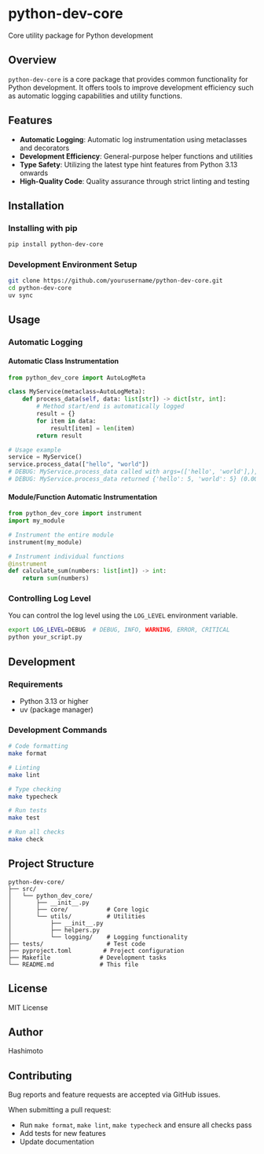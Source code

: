 # python-dev-core

Core utility package for Python development

## Overview

`python-dev-core` is a core package that provides common functionality for Python development. It offers tools to improve development efficiency such as automatic logging capabilities and utility functions.

## Features

- **Automatic Logging**: Automatic log instrumentation using metaclasses and decorators
- **Development Efficiency**: General-purpose helper functions and utilities
- **Type Safety**: Utilizing the latest type hint features from Python 3.13 onwards
- **High-Quality Code**: Quality assurance through strict linting and testing

## Installation

### Installing with pip

```bash
pip install python-dev-core
```

### Development Environment Setup

```bash
git clone https://github.com/yourusername/python-dev-core.git
cd python-dev-core
uv sync
```

## Usage

### Automatic Logging

#### Automatic Class Instrumentation

```python
from python_dev_core import AutoLogMeta

class MyService(metaclass=AutoLogMeta):
    def process_data(self, data: list[str]) -> dict[str, int]:
        # Method start/end is automatically logged
        result = {}
        for item in data:
            result[item] = len(item)
        return result

# Usage example
service = MyService()
service.process_data(["hello", "world"])
# DEBUG: MyService.process_data called with args=(['hello', 'world'],), kwargs={}
# DEBUG: MyService.process_data returned {'hello': 5, 'world': 5} (0.0001 s)
```

#### Module/Function Automatic Instrumentation

```python
from python_dev_core import instrument
import my_module

# Instrument the entire module
instrument(my_module)

# Instrument individual functions
@instrument
def calculate_sum(numbers: list[int]) -> int:
    return sum(numbers)
```

### Controlling Log Level

You can control the log level using the `LOG_LEVEL` environment variable.

```bash
export LOG_LEVEL=DEBUG  # DEBUG, INFO, WARNING, ERROR, CRITICAL
python your_script.py
```

## Development

### Requirements

- Python 3.13 or higher
- uv (package manager)

### Development Commands

```bash
# Code formatting
make format

# Linting
make lint

# Type checking
make typecheck

# Run tests
make test

# Run all checks
make check
```

## Project Structure

```
python-dev-core/
├── src/
│   └── python_dev_core/
│       ├── __init__.py
│       ├── core/           # Core logic
│       └── utils/          # Utilities
│           ├── __init__.py
│           ├── helpers.py
│           └── logging/    # Logging functionality
├── tests/                  # Test code
├── pyproject.toml         # Project configuration
├── Makefile              # Development tasks
└── README.md             # This file
```

## License

MIT License

## Author

Hashimoto

## Contributing

Bug reports and feature requests are accepted via GitHub issues.

When submitting a pull request:
- Run `make format`, `make lint`, `make typecheck` and ensure all checks pass
- Add tests for new features
- Update documentation